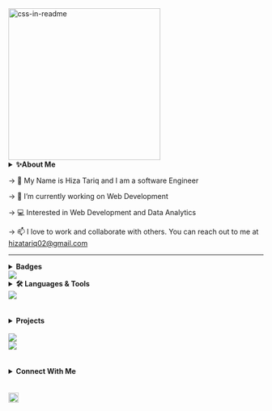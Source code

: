  <div align="left">
  <img src="hello.svg" width="300" height="300" alt="css-in-readme"></div>
	<details>
    <summary><b>✨About Me</b></summary><br/>
    Sample text
</details>

-> 👀 My Name is Hiza Tariq and I am a software Engineer

-> 🌱 I’m currently working on Web Development 

-> :computer: Interested in  Web Development and Data Analytics

-> 📫 I love to work and collaborate with others.
      You can reach out to me at hizatariq02@gmail.com
- ---------------------------------------------------------------------------------------------------------------------------------------------
<details>
	 <summary><b>Badges</b></summary><br/>
	</details>
	<code><img src="https://holopin.me/hizatariq"></code>
	
	
<details>
    <summary><b>🛠️ Languages & Tools</b></summary><br/>
    Sample text
</details>

<img src="https://github-readme-streak-stats.herokuapp.com/?user=hizatariq"/>
</br>																			</br>
</br>
<details>
    <summary><b>Projects</b></summary><br/>
    Sample text
</details>
</br>

<img src="https://github-readme-stats.vercel.app/api/pin/?username=hizatariq&repo=QuranApp"/>
</br>
<img src="https://github-readme-stats.vercel.app/api/pin/?username=hizatariq&repo=Mobile-Computing"/>
</br>
</br></br>
<details>
    <summary><b>Connect With Me</b></summary><br/>
    Sample text
</details>
</br> </br>
<a href="https://www.linkedin.com/in/hizatariq/">
    <img height="20" src="https://img.shields.io/badge/linkedin-%230077B5.svg?style=for-the-badge&logo=linkedin"/>
</a>
<!---
HizaTariq/HizaTariq is a ✨ special ✨ repository because its `README.md` (this file) appears on your GitHub profile.
You can click the Preview link to take a look at your changes.
--->
